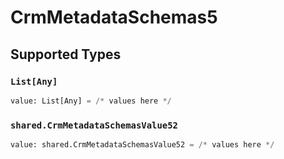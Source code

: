 # CrmMetadataSchemas5


## Supported Types

### `List[Any]`

```python
value: List[Any] = /* values here */
```

### `shared.CrmMetadataSchemasValue52`

```python
value: shared.CrmMetadataSchemasValue52 = /* values here */
```

